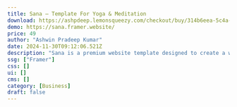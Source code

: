```yaml
---
title: Sana — Template For Yoga & Meditation
download: https://ashpdeep.lemonsqueezy.com/checkout/buy/314b6eea-5c4a-4ebf-97c7-e9bdb3760f11
demo: https://sana.framer.website/
price: 49
author: "Ashwin Pradeep Kumar"
date: 2024-11-30T09:12:06.521Z
description: "Sana is a premium website template designed to create a welcoming and calming online presence for yoga teachers and meditation coaches."
ssg: ["Framer"]
css: []
ui: []
cms: []
category: [Business]
draft: false
---
```

